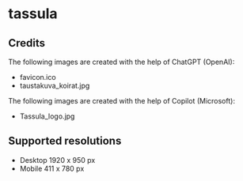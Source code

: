 # tassula

## Credits

The following images are created with the help of ChatGPT (OpenAI):

- favicon.ico
- taustakuva_koirat.jpg

The following images are created with the help of Copilot (Microsoft):

- Tassula_logo.jpg

## Supported resolutions

- Desktop 1920 x 950 px
- Mobile 411 x 780 px
